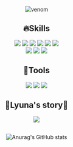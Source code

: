 

<!--
**lyuna29/lyuna29** is a ✨ _special_ ✨ repository because its `README.md` (this file) appears on your GitHub profile.

Here are some ideas to get you started:

- 🔭 I’m currently working on ...
- 🌱 I’m currently learning ...
- 👯 I’m looking to collaborate on ...
- 🤔 I’m looking for help with ...
- 💬 Ask me about ...
- 📫 How to reach me: ...
- 😄 Pronouns: ...
- ⚡ Fun fact: ...
-->
<div align="center">
        
![venom](https://capsule-render.vercel.app/api?type=venom&height=200&text=Welcome%20to%20lyuna's%20Github&fontSize=60&color=0:8871e5,100:b678c4&stroke=b678c4)
</div>





<div>

<h2 align="center">🔥Skills</h2>

<div align="center">
        <img src="https://img.shields.io/badge/html5-E34F26?style=for-the-badge&logo=html5&logoColor=white"> 
        <img src="https://img.shields.io/badge/css-1572B6?style=for-the-badge&logo=css3&logoColor=white"> 
        <img src="https://img.shields.io/badge/javascript-F7DF1E?style=for-the-badge&logo=javascript&logoColor=black"> 
        <img src="https://img.shields.io/badge/React-61DAFB?style=for-the-badge&logo=react&logoColor=black"/>
        <img src="https://img.shields.io/badge/typescript-white?style=for-the-badge&logo=typescript&logoColor=3178C6"/>
        <img src="https://img.shields.io/badge/Next-black?style=for-the-badge&logo=next.js&logoColor=white"/>
</div>
<div align="center">
<!--         <img src="https://img.shields.io/badge/firebase-FFCA28?style=for-the-badge&logo=firebase&logoColor=white"> -->
<!--         <img src="https://img.shields.io/badge/AWS-%23FF9900.svg?style=for-the-badge&logo=amazon-aws&logoColor=white">  -->
        <img src="https://img.shields.io/badge/supabase-000000?style=for-the-badge&logo=supabase&logoColor=3FCF8E"> 
        <img src="https://img.shields.io/badge/styled--components-DB7093?style=for-the-badge&logo=styled-components&logoColor=white">
        <img src="https://img.shields.io/badge/tailwindcss-%2338B2AC.svg?style=for-the-badge&logo=tailwind-css&logoColor=white"> 
</div>

<h2 align="center">🤝Tools</h2>
<div align="center">    
        <img src="https://img.shields.io/badge/Slack-4A154B?style=for-the-badge&logo=slack&logoColor=white"> 
        <img src="https://img.shields.io/badge/Notion-%23000000.svg?style=for-the-badge&logo=notion&logoColor=white"> 
        <img src="https://img.shields.io/badge/figma-%23F24E1E.svg?style=for-the-badge&logo=figma&logoColor=white"> 
</div>


<h2 align="center">🫧Lyuna's  story🫧</h2>
<div align="center">
        <a href="https://lyuna29.tistory.com/">
        <img src="https://img.shields.io/badge/Tistory-000000?style=for-the-badge&logo=Tistory&logoColor=white"> 
    </a>
</div>


<h2></h2>
<div align="center">
  
![Anurag's GitHub stats](https://github-readme-stats.vercel.app/api?username=lyuna29&show_icons=true&theme=tokyonight)
</div>

